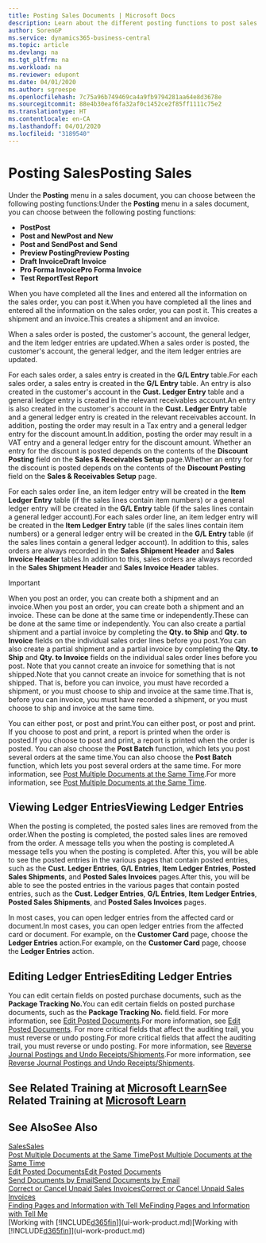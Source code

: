 ```yaml
---
title: Posting Sales Documents | Microsoft Docs
description: Learn about the different posting functions to post sales documents, and how you can update posted documents.
author: SorenGP
ms.service: dynamics365-business-central
ms.topic: article
ms.devlang: na
ms.tgt_pltfrm: na
ms.workload: na
ms.reviewer: edupont
ms.date: 04/01/2020
ms.author: sgroespe
ms.openlocfilehash: 7c75a96b749469ca4a9fb9794281aa64e8d3678e
ms.sourcegitcommit: 88e4b30eaf6fa32af0c1452ce2f85ff1111c75e2
ms.translationtype: HT
ms.contentlocale: en-CA
ms.lasthandoff: 04/01/2020
ms.locfileid: "3189540"
---
```

# <a name="posting-sales"></a><span data-ttu-id="82880-103">Posting Sales</span><span class="sxs-lookup"><span data-stu-id="82880-103">Posting Sales</span></span>
<span data-ttu-id="82880-104">Under the **Posting** menu in a sales document, you can choose between the following posting functions:</span><span class="sxs-lookup"><span data-stu-id="82880-104">Under the **Posting** menu in a sales document, you can choose between the following posting functions:</span></span>

* <span data-ttu-id="82880-105">**Post**</span><span class="sxs-lookup"><span data-stu-id="82880-105">**Post**</span></span>
* <span data-ttu-id="82880-106">**Post and New**</span><span class="sxs-lookup"><span data-stu-id="82880-106">**Post and New**</span></span>
* <span data-ttu-id="82880-107">**Post and Send**</span><span class="sxs-lookup"><span data-stu-id="82880-107">**Post and Send**</span></span>
* <span data-ttu-id="82880-108">**Preview Posting**</span><span class="sxs-lookup"><span data-stu-id="82880-108">**Preview Posting**</span></span>
* <span data-ttu-id="82880-109">**Draft Invoice**</span><span class="sxs-lookup"><span data-stu-id="82880-109">**Draft Invoice**</span></span>
* <span data-ttu-id="82880-110">**Pro Forma Invoice**</span><span class="sxs-lookup"><span data-stu-id="82880-110">**Pro Forma Invoice**</span></span>
* <span data-ttu-id="82880-111">**Test Report**</span><span class="sxs-lookup"><span data-stu-id="82880-111">**Test Report**</span></span>

<span data-ttu-id="82880-112">When you have completed all the lines and entered all the information on the sales order, you can post it.</span><span class="sxs-lookup"><span data-stu-id="82880-112">When you have completed all the lines and entered all the information on the sales order, you can post it.</span></span> <span data-ttu-id="82880-113">This creates a shipment and an invoice.</span><span class="sxs-lookup"><span data-stu-id="82880-113">This creates a shipment and an invoice.</span></span>

<span data-ttu-id="82880-114">When a sales order is posted, the customer's account, the general ledger, and the item ledger entries are updated.</span><span class="sxs-lookup"><span data-stu-id="82880-114">When a sales order is posted, the customer's account, the general ledger, and the item ledger entries are updated.</span></span>

<span data-ttu-id="82880-115">For each sales order, a sales entry is created in the **G/L Entry** table.</span><span class="sxs-lookup"><span data-stu-id="82880-115">For each sales order, a sales entry is created in the **G/L Entry** table.</span></span> <span data-ttu-id="82880-116">An entry is also created in the customer's account in the **Cust. Ledger Entry** table and a general ledger entry is created in the relevant receivables account.</span><span class="sxs-lookup"><span data-stu-id="82880-116">An entry is also created in the customer's account in the **Cust. Ledger Entry** table and a general ledger entry is created in the relevant receivables account.</span></span> <span data-ttu-id="82880-117">In addition, posting the order may result in a Tax entry and a general ledger entry for the discount amount.</span><span class="sxs-lookup"><span data-stu-id="82880-117">In addition, posting the order may result in a VAT entry and a general ledger entry for the discount amount.</span></span> <span data-ttu-id="82880-118">Whether an entry for the discount is posted depends on the contents of the **Discount Posting** field on the **Sales & Receivables Setup** page.</span><span class="sxs-lookup"><span data-stu-id="82880-118">Whether an entry for the discount is posted depends on the contents of the **Discount Posting** field on the **Sales & Receivables Setup** page.</span></span>

<span data-ttu-id="82880-119">For each sales order line, an item ledger entry will be created in the **Item Ledger Entry** table (if the sales lines contain item numbers) or a general ledger entry will be created in the **G/L Entry** table (if the sales lines contain a general ledger account).</span><span class="sxs-lookup"><span data-stu-id="82880-119">For each sales order line, an item ledger entry will be created in the **Item Ledger Entry** table (if the sales lines contain item numbers) or a general ledger entry will be created in the **G/L Entry** table (if the sales lines contain a general ledger account).</span></span> <span data-ttu-id="82880-120">In addition to this, sales orders are always recorded in the **Sales Shipment Header** and **Sales Invoice Header** tables.</span><span class="sxs-lookup"><span data-stu-id="82880-120">In addition to this, sales orders are always recorded in the **Sales Shipment Header** and **Sales Invoice Header** tables.</span></span>

> [!IMPORTANT]  
>   <span data-ttu-id="82880-121">When you post an order, you can create both a shipment and an invoice.</span><span class="sxs-lookup"><span data-stu-id="82880-121">When you post an order, you can create both a shipment and an invoice.</span></span> <span data-ttu-id="82880-122">These can be done at the same time or independently.</span><span class="sxs-lookup"><span data-stu-id="82880-122">These can be done at the same time or independently.</span></span> <span data-ttu-id="82880-123">You can also create a partial shipment and a partial invoice by completing the **Qty. to Ship** and **Qty. to Invoice** fields on the individual sales order lines before you post.</span><span class="sxs-lookup"><span data-stu-id="82880-123">You can also create a partial shipment and a partial invoice by completing the **Qty. to Ship** and **Qty. to Invoice** fields on the individual sales order lines before you post.</span></span> <span data-ttu-id="82880-124">Note that you cannot create an invoice for something that is not shipped.</span><span class="sxs-lookup"><span data-stu-id="82880-124">Note that you cannot create an invoice for something that is not shipped.</span></span> <span data-ttu-id="82880-125">That is, before you can invoice, you must have recorded a shipment, or you must choose to ship and invoice at the same time.</span><span class="sxs-lookup"><span data-stu-id="82880-125">That is, before you can invoice, you must have recorded a shipment, or you must choose to ship and invoice at the same time.</span></span>

<span data-ttu-id="82880-126">You can either post, or post and print.</span><span class="sxs-lookup"><span data-stu-id="82880-126">You can either post, or post and print.</span></span> <span data-ttu-id="82880-127">If you choose to post and print, a report is printed when the order is posted.</span><span class="sxs-lookup"><span data-stu-id="82880-127">If you choose to post and print, a report is printed when the order is posted.</span></span> <span data-ttu-id="82880-128">You can also choose the **Post Batch** function, which lets you post several orders at the same time.</span><span class="sxs-lookup"><span data-stu-id="82880-128">You can also choose the **Post Batch** function, which lets you post several orders at the same time.</span></span> <span data-ttu-id="82880-129">For more information, see [Post Multiple Documents at the Same Time](ui-batch-posting.md).</span><span class="sxs-lookup"><span data-stu-id="82880-129">For more information, see [Post Multiple Documents at the Same Time](ui-batch-posting.md).</span></span>

## <a name="viewing-ledger-entries"></a><span data-ttu-id="82880-130">Viewing Ledger Entries</span><span class="sxs-lookup"><span data-stu-id="82880-130">Viewing Ledger Entries</span></span>
<span data-ttu-id="82880-131">When the posting is completed, the posted sales lines are removed from the order.</span><span class="sxs-lookup"><span data-stu-id="82880-131">When the posting is completed, the posted sales lines are removed from the order.</span></span> <span data-ttu-id="82880-132">A message tells you when the posting is completed.</span><span class="sxs-lookup"><span data-stu-id="82880-132">A message tells you when the posting is completed.</span></span> <span data-ttu-id="82880-133">After this, you will be able to see the posted entries in the various pages that contain posted entries, such as the **Cust. Ledger Entries**, **G/L Entries**, **Item Ledger Entries**, **Posted Sales Shipments**, and **Posted Sales Invoices** pages.</span><span class="sxs-lookup"><span data-stu-id="82880-133">After this, you will be able to see the posted entries in the various pages that contain posted entries, such as the **Cust. Ledger Entries**, **G/L Entries**, **Item Ledger Entries**, **Posted Sales Shipments**, and **Posted Sales Invoices** pages.</span></span>  

<span data-ttu-id="82880-134">In most cases, you can open ledger entries from the affected card or document.</span><span class="sxs-lookup"><span data-stu-id="82880-134">In most cases, you can open ledger entries from the affected card or document.</span></span> <span data-ttu-id="82880-135">For example, on the **Customer Card** page, choose the **Ledger Entries** action.</span><span class="sxs-lookup"><span data-stu-id="82880-135">For example, on the **Customer Card** page, choose the **Ledger Entries** action.</span></span>

## <a name="editing-ledger-entries"></a><span data-ttu-id="82880-136">Editing Ledger Entries</span><span class="sxs-lookup"><span data-stu-id="82880-136">Editing Ledger Entries</span></span>
<span data-ttu-id="82880-137">You can edit certain fields on posted purchase documents, such as the **Package Tracking No.**</span><span class="sxs-lookup"><span data-stu-id="82880-137">You can edit certain fields on posted purchase documents, such as the **Package Tracking No.**</span></span> <span data-ttu-id="82880-138">field.</span><span class="sxs-lookup"><span data-stu-id="82880-138">field.</span></span> <span data-ttu-id="82880-139">For more information, see [Edit Posted Documents](across-edit-posted-document.md).</span><span class="sxs-lookup"><span data-stu-id="82880-139">For more information, see [Edit Posted Documents](across-edit-posted-document.md).</span></span> <span data-ttu-id="82880-140">For more critical fields that affect the auditing trail, you must reverse or undo posting.</span><span class="sxs-lookup"><span data-stu-id="82880-140">For more critical fields that affect the auditing trail, you must reverse or undo posting.</span></span> <span data-ttu-id="82880-141">For more information, see [Reverse Journal Postings and Undo Receipts/Shipments](finance-how-reverse-journal-posting.md).</span><span class="sxs-lookup"><span data-stu-id="82880-141">For more information, see [Reverse Journal Postings and Undo Receipts/Shipments](finance-how-reverse-journal-posting.md).</span></span>

## <a name="see-related-training-at-microsoft-learn"></a><span data-ttu-id="82880-142">See Related Training at [Microsoft Learn](/learn/modules/ship-invoice-items-dynamics-365-business-central/index)</span><span class="sxs-lookup"><span data-stu-id="82880-142">See Related Training at [Microsoft Learn](/learn/modules/ship-invoice-items-dynamics-365-business-central/index)</span></span>

## <a name="see-also"></a><span data-ttu-id="82880-143">See Also</span><span class="sxs-lookup"><span data-stu-id="82880-143">See Also</span></span>
[<span data-ttu-id="82880-144">Sales</span><span class="sxs-lookup"><span data-stu-id="82880-144">Sales</span></span>](sales-manage-sales.md)  
[<span data-ttu-id="82880-145">Post Multiple Documents at the Same Time</span><span class="sxs-lookup"><span data-stu-id="82880-145">Post Multiple Documents at the Same Time</span></span>](ui-batch-posting.md)  
[<span data-ttu-id="82880-146">Edit Posted Documents</span><span class="sxs-lookup"><span data-stu-id="82880-146">Edit Posted Documents</span></span>](across-edit-posted-document.md)  
[<span data-ttu-id="82880-147">Send Documents by Email</span><span class="sxs-lookup"><span data-stu-id="82880-147">Send Documents by Email</span></span>](ui-how-send-documents-email.md)  
[<span data-ttu-id="82880-148">Correct or Cancel Unpaid Sales Invoices</span><span class="sxs-lookup"><span data-stu-id="82880-148">Correct or Cancel Unpaid Sales Invoices</span></span>](sales-how-correct-cancel-sales-invoice.md)  
[<span data-ttu-id="82880-149">Finding Pages and Information with Tell Me</span><span class="sxs-lookup"><span data-stu-id="82880-149">Finding Pages and Information with Tell Me</span></span>](ui-search.md)  
<span data-ttu-id="82880-150">[Working with [!INCLUDE[d365fin](includes/d365fin_md.md)]](ui-work-product.md)</span><span class="sxs-lookup"><span data-stu-id="82880-150">[Working with [!INCLUDE[d365fin](includes/d365fin_md.md)]](ui-work-product.md)</span></span>

